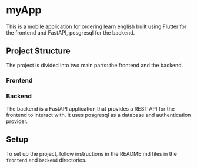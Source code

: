 # myApp

This is a mobile application for ordering learn english built using Flutter for the frontend and FastAPI, posgresql for the backend.

## Project Structure

The project is divided into two main parts: the frontend and the backend.

### Frontend

### Backend

The backend is a FastAPI application that provides a REST API for the frontend to interact with. It uses posgresql as a database and authentication provider.

## Setup

To set up the project, follow instructions in the README.md files in the `frontend` and `backend` directories.
